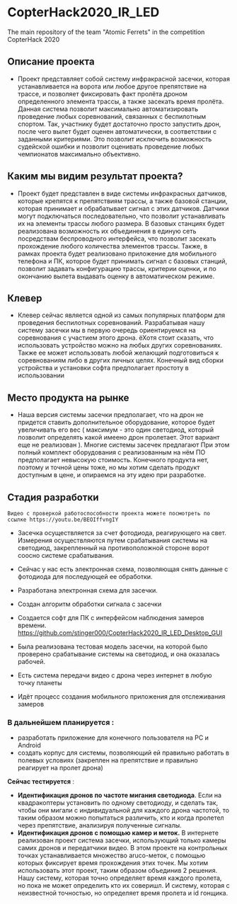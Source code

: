 # CopterHack2020_IR_LED
The main repository of the team "Atomic Ferrets" in the competition CopterHack 2020

## Описание проекта

- Проект представляет собой систему инфракрасной засечки, которая устанавливается на ворота или любое другое препятствие на трассе, и позволяет фиксировать факт пролёта дроном определенного элемента трассы, а также засекать время пролёта. Данная система позволит максимально автоматизировать проведение любых соревнований, связанных с беспилотным спортом. Так, участнику будет достаточно просто запустить дрон, после чего вылет будет оценен автоматически, в соответствии с заданными критериями. Это позволит исключить возможность судейской ошибки и позволит оценивать проведение любых чемпионатов максимально объективно.

## Каким мы видим результат проекта?

- Проект будет представлен в виде системы инфракрасных датчиков, которые крепятся к препятствиям трассы, а также базовой станции, которая принимает и обрабатывает сигнал с этих датчиков. Датчики могут подключаться последовательно, что позволит устанавливать их на элементы трассы любого размера. В базовых станциях будет реализована возможность их объединения в единую сеть посредствам беспроводного интерфейса, что позволит засекать прохождение любого количества элементов трассы. Также, в рамках проекта будет реализовано приложение для мобильного телефона и ПК, которое будет принимать сигнал с базовых станций, позволит задавать конфигурацию трассы, критерии оценки, и по окончанию вылета выдавать оценку в автоматическом режиме.

## Клевер

- Клевер сейчас является одной из самых популярных платформ для проведения беспилотных соревнований. Разрабатывая нашу систему засечки мы в первую очередь ориентируемся на соревнования с участием этого дрона. ёХотя стоит сказать, что использовать устройство можно на любых других соревнованиях. Также ее может использовать любой желающий подготовиться к соревнованиям либо в других личных целях. Конечный вид сборки устройства и установки софта предполагает простоту в использовании

## Место продукта на рынке

- Наша версия системы засечки предполагает, что на дрон не придется ставить дополнительное оборудование, которое будет увеличивать его вес ( максимум - это один светодиод, который позволит определять какой имеено дрон пролетает. Этот вариант еще не реализован ). Многие системы засечек предлагают При этом полный комплект оборудования с реализованным на нём ПО предполагает невысокую стоимость. Конечного продукта нет, поэтому и точной цены тоже, но мы хотим сделать продукт доступным в цене, и опираемся на эту идею при разработке. 

## Стадия разработки
    Видео с проверкой работоспособности проекта можете посмотреть по ссылке https://youtu.be/BEOIffvngIY
- Засечка осуществляется за счет фотодиода, реагирующего на свет. Измерения осуществляются путем срабатывания системы на светодиод, закрепленный на противоположной стороне ворот соосно системе срабатывания. 
- Сейчас у нас есть электронная схема, позволяющая снять данные с фотодиода для последующей ее обработки. 
 
- Разработана электронная схема для засечки. 
- Создан алгоритм обработки сигнала с засечки
- Создается софт для ПК с интерфейсом наблюдения замеров времени. https://github.com/stinger000/CopterHack2020_IR_LED_Desktop_GUI
- Была реализована тестовая модель засечки, на которой было проверено срабатывание системы на светодиод, и она оказалась рабочей. 
- Есть система передачи видео с дрона через интернет в любую точку планеты
- Идёт процесс создания мобильного приложения для отслеживания замеров
 
 ### В дальнейшем планируется : 
- разработать приложение для конечного пользователя на PC и Android
- создать корпус для системы, позволяющий ей правильно работать в полевых условиях (закреплен на препятствие и правильно реагирует на пролет дрона) 
 
**Сейчас тестируется** :
- **Идентификация дронов по частоте мигания светодиода**. Если на квадракоптеры установить по одному светодиоду, и сделать так, чтобы они мигали с индивидуальной для каждого  дрона частотой, то таким образом можно попытаться различить, кто и когда пролетел через препятствие, анализируя полученные сигналы.
- **Идентификация дронов с помощью камер и меток.** В интернете реализован проект система засечки, использующий только камеры самих дронов и передатчики видео. В этом проекте на контрольных точках устанавливается множество aruco-меток, с помощью которых фиксирует время прохождения этих точек. Мы хотим использовать этот проект, таким образом объединив 2 решения. Нашу систему, которая точно определяет время каждого пролета, но пока не может определить кто их соверишл. И систему, которая с неизвестной точностью, но определяет время пролета и id гонщика.
